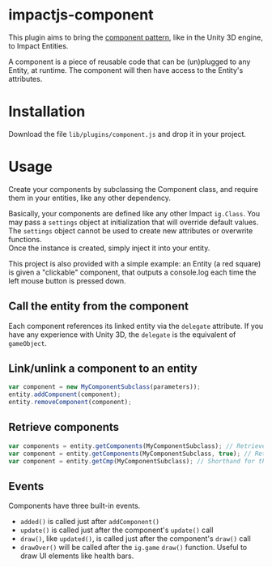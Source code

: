 impactjs-component
==================

This plugin aims to bring the [component pattern](https://en.wikipedia.org/wiki/Entity_component_system), like in the Unity 3D engine, to Impact Entities.

A component is a piece of reusable code that can be (un)plugged to any Entity, at runtime. The component will then have access to the Entity's attributes.

Installation
============

Download the file `lib/plugins/component.js` and drop it in your project.

Usage
=====

Create your components by subclassing the Component class, and require them in your entities, like any other dependency.

Basically, your components are defined like any other Impact `ig.Class`. You may pass a `settings` object at initialization 
that will override default values. 
The `settings` object cannot be used to create new attributes or overwrite functions.  
Once the instance is created, simply inject it into your entity.


This project is also provided with a simple example: an Entity (a red square) is given a "clickable" component, 
that outputs a console.log each time the left mouse button is pressed down.

Call the entity from the component
----------------------------------

Each component references its linked entity via the `delegate` attribute.
If you have any experience with Unity 3D, the `delegate` is the equivalent of `gameObject`.

Link/unlink a component to an entity
------------------------------------

```javascript
var component = new MyComponentSubclass(parameters));
entity.addComponent(component);
entity.removeComponent(component);
```

Retrieve components
-------------------

```javascript
var components = entity.getComponents(MyComponentSubclass); // Retrieve an array containing all components that match the class
var component = entity.getComponents(MyComponentSubclass, true); // Retrieve only the first component to match the class
var component = entity.getCmp(MyComponentSubclass); // Shorthand for the above line
```

Events
------

Components have three built-in events.

- `added()` is called just after `addComponent()`
- `update()` is called just after the component's `update()` call
- `draw()`, like `updated()`, is called just after the component's `draw()` call
- `drawOver()` will be called after the `ig.game` `draw()` function. Useful to draw UI elements like health bars.

